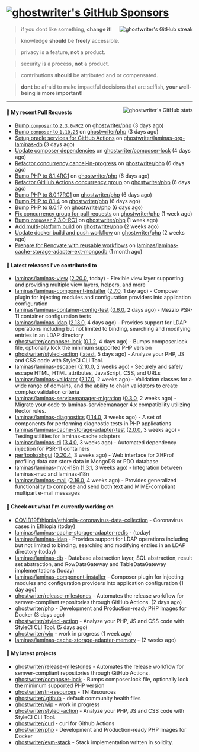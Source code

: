 # [![ghostwriter's GitHub Sponsors](https://img.shields.io/github/sponsors/ghostwriter?label=Sponsors&style=flat-square&logo=GitHub%20Sponsors)](https://github.com/sponsors/ghostwriter)

<img alt="ghostwriter's GitHub streak" align="right" src="https://github-readme-streak-stats.herokuapp.com/?user=ghostwriter">

> if you dont like something, **change it**!

> knowledge **should** be **freely** accessible.

> privacy is a feature, **not** a product.

> security is a process, **not** a product.

> contributions **should** be attributed and or compensated.

> **dont** be afraid to make impactful decisions that are selfish, **your well-being is more important**!

---

<img alt="ghostwriter's GitHub stats" align="right" src="https://github-readme-stats.vercel.app/api?username=ghostwriter&show_icons=true&count_private=true&hide_title=true&hide_rank=true&icon_color=333">

#### 🔨 My recent Pull Requests

- [Bump `composer` to `2.3.0-RC2`](https://github.com/ghostwriter/php/pull/23) on [ghostwriter/php](https://github.com/ghostwriter/php) (3 days ago)
- [Bump `composer` to `1.10.25`](https://github.com/ghostwriter/php/pull/22) on [ghostwriter/php](https://github.com/ghostwriter/php) (3 days ago)
- [Setup oracle services for GitHub Actions](https://github.com/ghostwriter/laminas-org-laminas-db/pull/1) on [ghostwriter/laminas-org-laminas-db](https://github.com/ghostwriter/laminas-org-laminas-db) (3 days ago)
- [Update composer dependencies](https://github.com/ghostwriter/composer-lock/pull/2) on [ghostwriter/composer-lock](https://github.com/ghostwriter/composer-lock) (4 days ago)
- [Refactor concurrency cancel-in-progress](https://github.com/ghostwriter/php/pull/21) on [ghostwriter/php](https://github.com/ghostwriter/php) (6 days ago)
- [Bump PHP to 8.1.4RC1](https://github.com/ghostwriter/php/pull/20) on [ghostwriter/php](https://github.com/ghostwriter/php) (6 days ago)
- [Refactor GitHub Actions concurrency group](https://github.com/ghostwriter/php/pull/19) on [ghostwriter/php](https://github.com/ghostwriter/php) (6 days ago)
- [Bump PHP to 8.0.17RC1](https://github.com/ghostwriter/php/pull/18) on [ghostwriter/php](https://github.com/ghostwriter/php) (6 days ago)
- [Bump PHP to 8.1.4](https://github.com/ghostwriter/php/pull/17) on [ghostwriter/php](https://github.com/ghostwriter/php) (6 days ago)
- [Bump PHP to 8.0.17](https://github.com/ghostwriter/php/pull/16) on [ghostwriter/php](https://github.com/ghostwriter/php) (6 days ago)
- [Fix concurrency group for pull requests](https://github.com/ghostwriter/php/pull/15) on [ghostwriter/php](https://github.com/ghostwriter/php) (1 week ago)
- [Bump `composer` 2.3.0-RC1](https://github.com/ghostwriter/php/pull/14) on [ghostwriter/php](https://github.com/ghostwriter/php) (1 week ago)
- [Add multi-platform build](https://github.com/ghostwriter/php/pull/12) on [ghostwriter/php](https://github.com/ghostwriter/php) (2 weeks ago)
- [Update docker build and push workflow](https://github.com/ghostwriter/php/pull/11) on [ghostwriter/php](https://github.com/ghostwriter/php) (2 weeks ago)
- [Prepare for Renovate with reusable workflows](https://github.com/laminas/laminas-cache-storage-adapter-ext-mongodb/pull/15) on [laminas/laminas-cache-storage-adapter-ext-mongodb](https://github.com/laminas/laminas-cache-storage-adapter-ext-mongodb) (1 month ago)

#### 🔭 Latest releases I've contributed to

- [laminas/laminas-view](https://github.com/laminas/laminas-view) ([2.20.0](https://github.com/laminas/laminas-view/releases/tag/2.20.0), today) - Flexible view layer supporting and providing multiple view layers, helpers, and more
- [laminas/laminas-component-installer](https://github.com/laminas/laminas-component-installer) ([2.7.0](https://github.com/laminas/laminas-component-installer/releases/tag/2.7.0), 1 day ago) - Composer plugin for injecting modules and configuration providers into application configuration
- [laminas/laminas-container-config-test](https://github.com/laminas/laminas-container-config-test) ([0.6.0](https://github.com/laminas/laminas-container-config-test/releases/tag/0.6.0), 2 days ago) - Mezzio PSR-11 container configuration tests
- [laminas/laminas-ldap](https://github.com/laminas/laminas-ldap) ([2.13.0](https://github.com/laminas/laminas-ldap/releases/tag/2.13.0), 4 days ago) - Provides support for LDAP operations including but not limited to binding, searching and modifying entries in an LDAP directory
- [ghostwriter/composer-lock](https://github.com/ghostwriter/composer-lock) ([0.1.2](https://github.com/ghostwriter/composer-lock/releases/tag/0.1.2), 4 days ago) - Bumps composer.lock file, optionally lock the minimum supported PHP version
- [ghostwriter/styleci-action](https://github.com/ghostwriter/styleci-action) ([latest](https://github.com/ghostwriter/styleci-action/releases/tag/latest), 5 days ago) - Analyze your PHP, JS and CSS code with StyleCI CLI Tool.
- [laminas/laminas-escaper](https://github.com/laminas/laminas-escaper) ([2.10.0](https://github.com/laminas/laminas-escaper/releases/tag/2.10.0), 2 weeks ago) - Securely and safely escape HTML, HTML attributes, JavaScript, CSS, and URLs
- [laminas/laminas-validator](https://github.com/laminas/laminas-validator) ([2.17.0](https://github.com/laminas/laminas-validator/releases/tag/2.17.0), 2 weeks ago) - Validation classes for a wide range of domains, and the ability to chain validators to create complex validation criteria
- [laminas/laminas-servicemanager-migration](https://github.com/laminas/laminas-servicemanager-migration) ([0.3.0](https://github.com/laminas/laminas-servicemanager-migration/releases/tag/0.3.0), 2 weeks ago) - Migrate your code to laminas-servicemanager 4.x compatibility utilizing Rector rules.
- [laminas/laminas-diagnostics](https://github.com/laminas/laminas-diagnostics) ([1.14.0](https://github.com/laminas/laminas-diagnostics/releases/tag/1.14.0), 3 weeks ago) - A set of components for performing diagnostic tests in PHP applications
- [laminas/laminas-cache-storage-adapter-test](https://github.com/laminas/laminas-cache-storage-adapter-test) ([2.0.0](https://github.com/laminas/laminas-cache-storage-adapter-test/releases/tag/2.0.0), 3 weeks ago) - Testing utilities for laminas-cache adapters
- [laminas/laminas-di](https://github.com/laminas/laminas-di) ([3.4.0](https://github.com/laminas/laminas-di/releases/tag/3.4.0), 3 weeks ago) - Automated dependency injection for PSR-11 containers
- [perftools/xhgui](https://github.com/perftools/xhgui) ([0.20.4](https://github.com/perftools/xhgui/releases/tag/0.20.4), 3 weeks ago) - Web interface for XHProf profiling data can store data in MongoDB or PDO database
- [laminas/laminas-mvc-i18n](https://github.com/laminas/laminas-mvc-i18n) ([1.3.1](https://github.com/laminas/laminas-mvc-i18n/releases/tag/1.3.1), 3 weeks ago) - Integration between laminas-mvc and laminas-i18n
- [laminas/laminas-mail](https://github.com/laminas/laminas-mail) ([2.16.0](https://github.com/laminas/laminas-mail/releases/tag/2.16.0), 4 weeks ago) - Provides generalized functionality to compose and send both text and MIME-compliant multipart e-mail messages

#### 👷 Check out what I'm currently working on

- [COVID19Ethiopia/ethiopia-coronavirus-data-collection](https://github.com/COVID19Ethiopia/ethiopia-coronavirus-data-collection) - Coronavirus cases in Ethiopia (today)
- [laminas/laminas-cache-storage-adapter-redis](https://github.com/laminas/laminas-cache-storage-adapter-redis) -  (today)
- [laminas/laminas-ldap](https://github.com/laminas/laminas-ldap) - Provides support for LDAP operations including but not limited to binding, searching and modifying entries in an LDAP directory (today)
- [laminas/laminas-db](https://github.com/laminas/laminas-db) - Database abstraction layer, SQL abstraction, result set abstraction, and RowDataGateway and TableDataGateway implementations (today)
- [laminas/laminas-component-installer](https://github.com/laminas/laminas-component-installer) - Composer plugin for injecting modules and configuration providers into application configuration (1 day ago)
- [ghostwriter/release-milestones](https://github.com/ghostwriter/release-milestones) - Automates the release workflow for semver-compliant repositories through GitHub Actions. (2 days ago)
- [ghostwriter/php](https://github.com/ghostwriter/php) - Development and Production-ready PHP Images for Docker (3 days ago)
- [ghostwriter/styleci-action](https://github.com/ghostwriter/styleci-action) - Analyze your PHP, JS and CSS code with StyleCI CLI Tool. (5 days ago)
- [ghostwriter/wip](https://github.com/ghostwriter/wip) - work in progress (1 week ago)
- [laminas/laminas-cache-storage-adapter-memory](https://github.com/laminas/laminas-cache-storage-adapter-memory) -  (2 weeks ago)

#### 🌱 My latest projects

- [ghostwriter/release-milestones](https://github.com/ghostwriter/release-milestones) - Automates the release workflow for semver-compliant repositories through GitHub Actions.
- [ghostwriter/composer-lock](https://github.com/ghostwriter/composer-lock) - Bumps composer.lock file, optionally lock the minimum supported PHP version
- [ghostwriter/tn-resources](https://github.com/ghostwriter/tn-resources) - TN Resources
- [ghostwriter/.github](https://github.com/ghostwriter/.github) - default community health files
- [ghostwriter/wip](https://github.com/ghostwriter/wip) - work in progress
- [ghostwriter/styleci-action](https://github.com/ghostwriter/styleci-action) - Analyze your PHP, JS and CSS code with StyleCI CLI Tool.
- [ghostwriter/curl](https://github.com/ghostwriter/curl) - curl for Github Actions
- [ghostwriter/php](https://github.com/ghostwriter/php) - Development and Production-ready PHP Images for Docker
- [ghostwriter/evm-stack](https://github.com/ghostwriter/evm-stack) - Stack implementation written in solidity.

